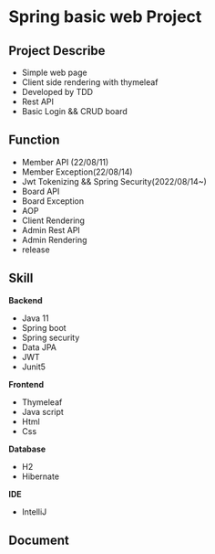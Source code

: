 # Spring basic web Project

## Project Describe
- Simple web page
- Client side rendering with thymeleaf
- Developed by TDD
- Rest API
- Basic Login && CRUD board

## Function
- Member API (22/08/11)
- Member Exception(22/08/14)
- Jwt Tokenizing && Spring Security(2022/08/14~)
- Board API
- Board Exception
- AOP
- Client Rendering
- Admin Rest API
- Admin Rendering
- release

## Skill
**Backend**
- Java 11
- Spring boot
- Spring security
- Data JPA
- JWT
- Junit5

**Frontend**
- Thymeleaf
- Java script
- Html
- Css

**Database**
- H2
- Hibernate

**IDE**
- IntelliJ

## Document